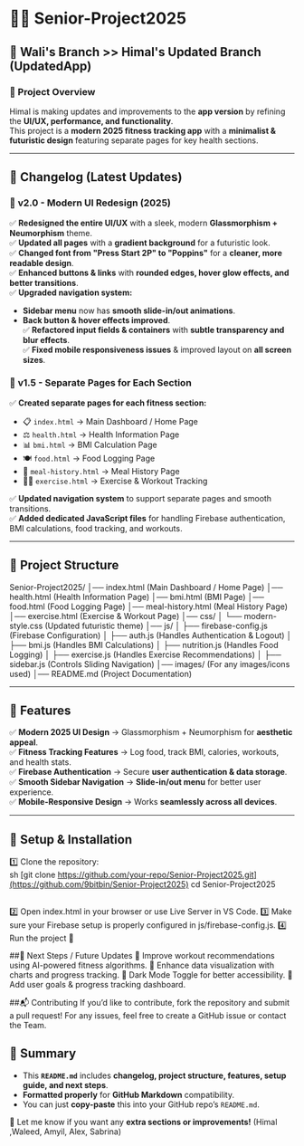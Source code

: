 # 🏋️‍♂️ Senior-Project2025
## 🌿 Wali's Branch >> Himal's Updated Branch (UpdatedApp) 

### 🚀 Project Overview
Himal is making updates and improvements to the **app version** by refining the **UI/UX, performance, and functionality**.  
This project is a **modern 2025 fitness tracking app** with a **minimalist & futuristic design** featuring separate pages for key health sections.

---

## 📌 **Changelog (Latest Updates)**
### 🔄 **v2.0 - Modern UI Redesign (2025)**
✅ **Redesigned the entire UI/UX** with a sleek, modern **Glassmorphism + Neumorphism** theme.  
✅ **Updated all pages** with a **gradient background** for a futuristic look.  
✅ **Changed font from "Press Start 2P" to "Poppins"** for a **cleaner, more readable design**.  
✅ **Enhanced buttons & links** with **rounded edges, hover glow effects, and better transitions**.  
✅ **Upgraded navigation system:**
   - **Sidebar menu** now has **smooth slide-in/out animations**.  
   - **Back button & hover effects improved**.  
✅ **Refactored input fields & containers** with **subtle transparency and blur effects**.  
✅ **Fixed mobile responsiveness issues** & improved layout on **all screen sizes**.

### 🔄 **v1.5 - Separate Pages for Each Section**
✅ **Created separate pages for each fitness section:**
   - 📋 `index.html` → Main Dashboard / Home Page  
   - ⚖️ `health.html` → Health Information Page  
   - 📊 `bmi.html` → BMI Calculation Page  
   - 🍽 `food.html` → Food Logging Page  
   - 📜 `meal-history.html` → Meal History Page  
   - 🏃‍♂️ `exercise.html` → Exercise & Workout Tracking  

✅ **Updated navigation system** to support separate pages and smooth transitions.  
✅ **Added dedicated JavaScript files** for handling Firebase authentication, BMI calculations, food tracking, and workouts.  

---

## 📂 **Project Structure**
Senior-Project2025/ 
│── index.html (Main Dashboard / Home Page) 
│── health.html (Health Information Page) 
│── bmi.html (BMI Page) 
│── food.html (Food Logging Page) 
│── meal-history.html (Meal History Page) 
│── exercise.html (Exercise & Workout Page) 
│── css/ │ └── modern-style.css (Updated futuristic theme) 
│── js/ │ ├── firebase-config.js (Firebase Configuration) 
│ ├── auth.js (Handles Authentication & Logout) 
│ ├── bmi.js (Handles BMI Calculations) 
│ ├── nutrition.js (Handles Food Logging) 
│ ├── exercise.js (Handles Exercise Recommendations) 
│ ├── sidebar.js (Controls Sliding Navigation) 
│── images/ (For any images/icons used) 
│── README.md (Project Documentation)


---

## 🎯 **Features**
✅ **Modern 2025 UI Design** → Glassmorphism + Neumorphism for **aesthetic appeal**.  
✅ **Fitness Tracking Features** → Log food, track BMI, calories, workouts, and health stats.  
✅ **Firebase Authentication** → Secure **user authentication & data storage**.  
✅ **Smooth Sidebar Navigation** → **Slide-in/out menu** for better user experience.  
✅ **Mobile-Responsive Design** → Works **seamlessly across all devices**.  

---

## 🔧 **Setup & Installation**
1️⃣ Clone the repository:  
sh 
[git clone https://github.com/your-repo/Senior-Project2025.git](https://github.com/9bitbin/Senior-Project2025)
cd Senior-Project2025
##
2️⃣ Open index.html in your browser or use Live Server in VS Code.
3️⃣ Make sure your Firebase setup is properly configured in js/firebase-config.js.
4️⃣ Run the project 🚀

##🎯 Next Steps / Future Updates
🔹 Improve workout recommendations using AI-powered fitness algorithms.
🔹 Enhance data visualization with charts and progress tracking.
🔹 Dark Mode Toggle for better accessibility.
🔹 Add user goals & progress tracking dashboard.

##📬 Contributing
If you’d like to contribute, fork the repository and submit a pull request!
For any issues, feel free to create a GitHub issue or contact the Team.

## **📌 Summary**
- This **`README.md`** includes **changelog, project structure, features, setup guide, and next steps**.  
- **Formatted properly** for **GitHub Markdown** compatibility.  
- You can just **copy-paste** this into your GitHub repo’s `README.md`.  

🚀 Let me know if you want any **extra sections or improvements!**
(Himal ,Waleed, Amyil, Alex, Sabrina)
